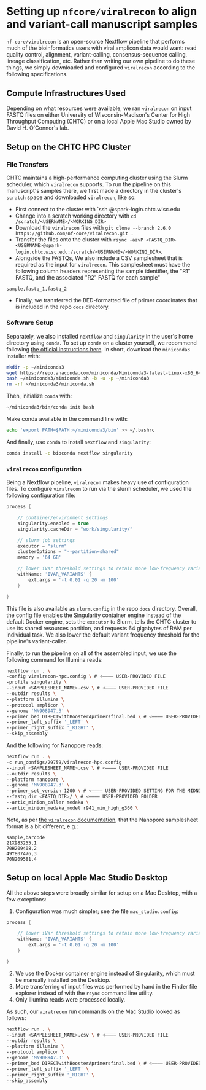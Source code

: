 # Setting up `nfcore/viralrecon` to align and variant-call manuscript samples

`nf-core/viralrecon` is an open-source Nextflow pipeline that performs much of the bioinformatics users with viral amplicon data would want: read quality control, alignment, variant-calling, consensus-sequence calling, lineage classification, etc. Rather than writing our own pipeline to do these things, we simply downloaded and configured `viralrecon` according to the following specifications.

## Compute Infrastructures Used

Depending on what resources were available, we ran `viralrecon` on input FASTQ files on either University of Wisconsin-Madison's Center for High Throughput Computing (CHTC) or on a local Apple Mac Studio owned by David H. O'Connor's lab.

## Setup on the CHTC HPC Cluster

### File Transfers

CHTC maintains a high-performance computing cluster using the Slurm scheduler, which `viralrecon` supports. To run the pipeline on this manuscript's samples there, we first made a directory in the cluster's `scratch` space and downloaded `viralrecon`, like so:

-   First connect to the cluster with `ssh <USERNAME>@spark-login.chtc.wisc.edu
-   Change into a scratch working directory with `cd /scratch/<USERNAME>/<WORKING_DIR>`
-   Download the `viralrecon` files with `git clone --branch 2.6.0 https://github.com/nf-core/viralrecon.git .`
-   Transfer the files onto the cluster with `rsync -azvP <FASTQ_DIR> <USERNAME>@spark-login.chtc.wisc.edu:/scratch/<USERNAME>/<WORKING_DIR>`.
-   Alongside the FASTQs, We also include a CSV samplesheet that is required as the input for `viralrecon`. This samplesheet must have the following column headers representing the sample identifier, the "R1" FASTQ, and the associated "R2" FASTQ for each sample"

```csv
sample,fastq_1,fastq_2
```

-   Finally, we transferred the BED-formatted file of primer coordinates that is included in the repo `docs` directory.

### Software Setup

Separately, we also installed `nextflow` and `singularity` in the user's home directory using `conda`. To set up `conda` on a cluster yourself, we recommend following [the official instructions here](https://docs.anaconda.com/miniconda/#quick-command-line-install). In short, download the `miniconda3` installer with:

```bash
mkdir -p ~/miniconda3
wget https://repo.anaconda.com/miniconda/Miniconda3-latest-Linux-x86_64.sh -O ~/miniconda3/miniconda.sh
bash ~/miniconda3/miniconda.sh -b -u -p ~/miniconda3
rm -rf ~/miniconda3/miniconda.sh
```

Then, initialize `conda` with:

```bash
~/miniconda3/bin/conda init bash
```

Make conda available in the command line with:

```bash
echo 'export PATH=$PATH:~/miniconda3/bin' >> ~/.bashrc
```

And finally, use `conda` to install `nextflow` and `singularity`:

```bash
conda install -c bioconda nextflow singularity
```

### `viralrecon` configuration

Being a Nextflow pipeline, `viralrecon` makes heavy use of configuration files. To configure `viralrecon` to run via the slurm scheduler, we used the following configuration file:

```groovy
process {

	// container/environment settings
	singularity.enabled = true
	singularity.cacheDir = "work/singularity/"

	// slurm job settings
	executor = "slurm"
	clusterOptions = "--partition=shared"
	memory = '64 GB'

	// lower iVar threshold settings to retain more low-frequency variants
	withName: 'IVAR_VARIANTS' {
		ext.args = '-t 0.01 -q 20 -m 100'
	}

}
```

This file is also available as `slurm.config` in the repo `docs` directory. Overall, the config file enables the Singularity container engine instead of the default Docker engine, sets the `executor` to Slurm, tells the CHTC cluster to use its shared resources partition, and requests 64 gigabytes of RAM per individual task. We also lower the default variant frequency threshold for the pipeline's variant-caller.

Finally, to run the pipeline on all of the assembled input, we use the following command for Illumina reads:

```bash
nextflow run . \
-config viralrecon-hpc.config \ # <———— USER-PROVIDED FILE
-profile singularity \
--input <SAMPLESHEET_NAME>.csv \ # <———— USER-PROVIDED FILE
--outdir results \
--platform illumina \
--protocol amplicon \
--genome 'MN908947.3' \
--primer_bed DIRECTwithBoosterAprimersfinal.bed \ # <———— USER-PROVIDED FILE
--primer_left_suffix '_LEFT' \
--primer_right_suffix '_RIGHT' \
--skip_assembly
```

And the following for Nanopore reads:

```bash
nextflow run . \
-c run_configs/29759/viralrecon-hpc.config
--input <SAMPLESHEET_NAME>.csv \ # <———— USER-PROVIDED FILE
--outdir results \
--platform nanopore \
--genome 'MN908947.3' \
--primer_set_version 1200 \ # <———— USER-PROVIDED SETTING FOR THE MIDNIGHT PRIMER SET
--fastq_dir <FASTQ_DIR>/ \ # <———— USER-PROVIDED FOLDER
--artic_minion_caller medaka \
--artic_minion_medaka_model r941_min_high_g360 \
```

Note, as per [the `viralrecon` documentation](https://nf-co.re/viralrecon/2.6.0/docs/usage/#samplesheet-format), that the Nanopore samplesheet format is a bit different, e.g.:

```csv
sample,barcode
21X983255,1
70H209408,2
49Y807476,3
70N209581,4
```

## Setup on local Apple Mac Studio Desktop

All the above steps were broadly similar for setup on a Mac Desktop, with a few exceptions:

1. Configuration was much simpler; see the file `mac_studio.config`:

```groovy
process {

	// lower iVar threshold settings to retain more low-frequency variants
	withName: 'IVAR_VARIANTS' {
		ext.args = '-t 0.01 -q 20 -m 100'
	}

}
```

2. We use the Docker container engine instead of Singularity, which must be manually installed on the Desktop.
3. More transferring of input files was performed by hand in the Finder file explorer instead of with the `rsync` command line utility.
4. Only Illumina reads were processed locally.

As such, our `viralrecon` run commands on the Mac Studio looked as follows:

```bash
nextflow run . \
--input <SAMPLESHEET_NAME>.csv \ # <———— USER-PROVIDED FILE
--outdir results \
--platform illumina \
--protocol amplicon \
--genome 'MN908947.3' \
--primer_bed DIRECTwithBoosterAprimersfinal.bed \ # <———— USER-PROVIDED FILE
--primer_left_suffix '_LEFT' \
--primer_right_suffix '_RIGHT' \
--skip_assembly
```
